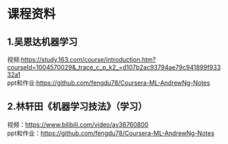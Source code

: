 # 课程资料
## 1.吴恩达机器学习
视频:https://study.163.com/course/introduction.htm?courseId=1004570029&_trace_c_p_k2_=d107b2ac93794ae79c941899f93332a1<br>
ppt和作业:https://github.com/fengdu78/Coursera-ML-AndrewNg-Notes

## 2.林轩田《机器学习技法》（学习）
视频：https://www.bilibili.com/video/av36760800<br>
ppt和作业：https://github.com/fengdu78/Coursera-ML-AndrewNg-Notes
